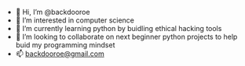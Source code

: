 - 👋 Hi, I’m @backdooroe
- 👀 I’m interested in computer science
- 🌱 I’m currently learning python by buidling ethical hacking tools
- 💞️ I’m looking to collaborate on next beginner python projects to help buid my programming mindset
- 📫 backdooroe@gmail.com

<!---
backdooroe/backdooroe is a ✨ special ✨ repository because its `README.md` (this file) appears on your GitHub profile.
You can click the Preview link to take a look at your changes.
--->
